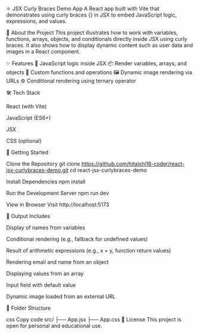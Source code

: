 ⚛️ JSX Curly Braces Demo App
A React app built with Vite that demonstrates using curly braces {} in JSX to embed JavaScript logic, expressions, and values.

🧠 About the Project
This project illustrates how to work with variables, functions, arrays, objects, and conditionals directly inside JSX using curly braces. It also shows how to display dynamic content such as user data and images in a React component.

✨ Features
🧠 JavaScript logic inside JSX
📦 Render variables, arrays, and objects
🧮 Custom functions and operations
🖼️ Dynamic image rendering via URLs
⚙️ Conditional rendering using ternary operator

🛠 Tech Stack

React (with Vite)

JavaScript (ES6+)

JSX

CSS (optional)

🚀 Getting Started

Clone the Repository
git clone https://github.com/hitaishi18-coder/react-jsx-curlybraces-demo.git
cd react-jsx-curlybraces-demo

Install Dependencies
npm install

Run the Development Server
npm run dev

View in Browser
Visit http://localhost:5173

🧾 Output Includes

Display of names from variables

Conditional rendering (e.g., fallback for undefined values)

Result of arithmetic expressions (e.g., x + y, function return values)

Rendering email and name from an object

Displaying values from an array

Input field with default value

Dynamic image loaded from an external URL

📂 Folder Structure

css
Copy code
src/
├── App.jsx
├── App.css
📄 License
This project is open for personal and educational use.


